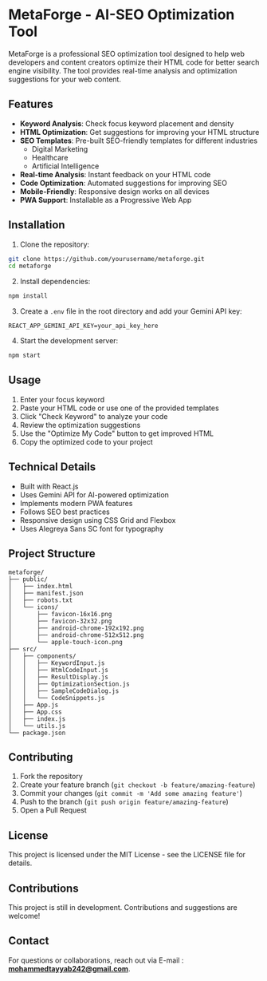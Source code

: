 # MetaForge - AI-SEO Optimization Tool

MetaForge is a professional SEO optimization tool designed to help web developers and content creators optimize their HTML code for better search engine visibility. The tool provides real-time analysis and optimization suggestions for your web content.

## Features

- **Keyword Analysis**: Check focus keyword placement and density
- **HTML Optimization**: Get suggestions for improving your HTML structure
- **SEO Templates**: Pre-built SEO-friendly templates for different industries
  - Digital Marketing
  - Healthcare
  - Artificial Intelligence
- **Real-time Analysis**: Instant feedback on your HTML code
- **Code Optimization**: Automated suggestions for improving SEO
- **Mobile-Friendly**: Responsive design works on all devices
- **PWA Support**: Installable as a Progressive Web App

## Installation

1. Clone the repository:
```bash
git clone https://github.com/yourusername/metaforge.git
cd metaforge
```

2. Install dependencies:
```bash
npm install
```

3. Create a `.env` file in the root directory and add your Gemini API key:
```
REACT_APP_GEMINI_API_KEY=your_api_key_here
```

4. Start the development server:
```bash
npm start
```

## Usage

1. Enter your focus keyword
2. Paste your HTML code or use one of the provided templates
3. Click "Check Keyword" to analyze your code
4. Review the optimization suggestions
5. Use the "Optimize My Code" button to get improved HTML
6. Copy the optimized code to your project


## Technical Details

- Built with React.js
- Uses Gemini API for AI-powered optimization
- Implements modern PWA features
- Follows SEO best practices
- Responsive design using CSS Grid and Flexbox
- Uses Alegreya Sans SC font for typography

## Project Structure

```
metaforge/
├── public/
│   ├── index.html
│   ├── manifest.json
│   ├── robots.txt
│   └── icons/
│       ├── favicon-16x16.png
│       ├── favicon-32x32.png
│       ├── android-chrome-192x192.png
│       ├── android-chrome-512x512.png
│       └── apple-touch-icon.png
├── src/
│   ├── components/
│   │   ├── KeywordInput.js
│   │   ├── HtmlCodeInput.js
│   │   ├── ResultDisplay.js
│   │   ├── OptimizationSection.js
│   │   ├── SampleCodeDialog.js
│   │   └── CodeSnippets.js
│   ├── App.js
│   ├── App.css
│   ├── index.js
│   └── utils.js
└── package.json
```

## Contributing

1. Fork the repository
2. Create your feature branch (`git checkout -b feature/amazing-feature`)
3. Commit your changes (`git commit -m 'Add some amazing feature'`)
4. Push to the branch (`git push origin feature/amazing-feature`)
5. Open a Pull Request

## License

This project is licensed under the MIT License - see the LICENSE file for details.

## Contributions
This project is still in development. Contributions and suggestions are welcome!

## Contact
For questions or collaborations, reach out via E-mail : **mohammedtayyab242@gmail.com**.

